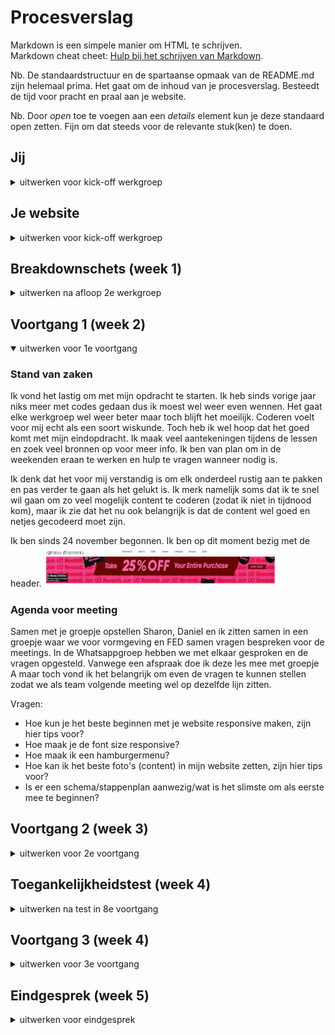 # Procesverslag
Markdown is een simpele manier om HTML te schrijven.  
Markdown cheat cheet: [Hulp bij het schrijven van Markdown](https://github.com/adam-p/markdown-here/wiki/Markdown-Cheatsheet).

Nb. De standaardstructuur en de spartaanse opmaak van de README.md zijn helemaal prima. Het gaat om de inhoud van je procesverslag. Besteedt de tijd voor pracht en praal aan je website.

Nb. Door *open* toe te voegen aan een *details* element kun je deze standaard open zetten. Fijn om dat steeds voor de relevante stuk(ken) te doen.





## Jij

<details>
<summary>uitwerken voor kick-off werkgroep</summary>

### Auteur:
Melissa Roquas

#### Je startniveau:
Blauw

#### Je focus:
Surface plane
 
</details>





## Je website

<details>
<summary>uitwerken voor kick-off werkgroep</summary>

### Je opdracht:
link website: https://www.urbanoutfitters.com/

#### Screenshot(s) van de eerste pagina (small screen): 
Muziek pagina 
<img src="images/image1.png" width="375px" alt="Muziek pagina - Urban Outfitters">

#### Screenshot(s) van de tweede pagina (small screen):
Product pagina
<img src="images/image2.png" width="375px" alt="Product (vinyl) pagina - Urban Outfitters">
 
</details>



## Breakdownschets (week 1)

<details>

<summary>uitwerken na afloop 2e werkgroep</summary>

### de hele pagina (mobile): 
<img src="images/mobile-homepage.png" width="375px" alt="breakdown van de hele pagina">

### pagina 2 (product) (mobile)
<img src="images/product-overzicht.png" width="375px" alt="breakdown van de hele pagina">

<img src="images/product-vinyl.png" width="375px" alt="breakdown van de pagina 2">

<img src="images/product.png" width="375px" alt="breakdown van de pagina 2">



### de hele pagina: 
<img src="images/schets1-home.png" width="375px" alt="breakdown van de hele pagina">

### section van homepage: 
<img src="images/schets2-section.png" width="375px" alt="breakdown van de hele pagina">

### pagina 2 (product)
<img src="images/schets3-product.png" width="375px" alt="breakdown van de pagina 2">


### dynamisch deel (bijv menu): 
<img src="images/schets5-menu.png" width="375px" alt="breakdown van het menu">


</details>





## Voortgang 1 (week 2)

<details open>
<summary>uitwerken voor 1e voortgang</summary>

### Stand van zaken

Ik vond het lastig om met mijn opdracht te starten. Ik heb sinds vorige jaar niks meer met codes gedaan dus ik moest wel weer even wennen. Het gaat elke werkgroep wel weer beter maar toch blijft het moeilijk. Coderen voelt voor mij echt als een soort wiskunde. Toch heb ik wel hoop dat het goed komt met mijn eindopdracht. Ik maak veel aantekeningen tijdens de lessen en zoek veel bronnen op voor meer info. Ik ben van plan om in de weekenden eraan te werken en hulp te vragen wanneer nodig is.

Ik denk dat het voor mij verstandig is om elk onderdeel rustig aan te pakken en pas verder te gaan als het gelukt is. Ik merk namelijk soms dat ik te snel wil gaan om zo veel mogelijk content te coderen (zodat ik niet in tijdnood kom), maar ik zie dat het nu ook belangrijk is dat de content wel goed en netjes gecodeerd moet zijn. 

Ik ben sinds 24 november begonnen. Ik ben op dit moment bezig met de header.
<img src="images/headerstart.png" width="375px" alt="homepage met header">


### Agenda voor meeting
Samen met je groepje opstellen
Sharon, Daniel en ik zitten samen in een groepje waar we voor vormgeving en FED samen vragen bespreken voor de meetings. In de Whatsappgroep hebben we met elkaar gesproken en de vragen opgesteld. Vanwege een afspraak doe ik deze les mee met groepje A maar toch vond ik het belangrijk om even de vragen te kunnen stellen zodat we als team volgende meeting wel op dezelfde lijn zitten.

Vragen:
- Hoe kun je het beste beginnen met je website responsive maken, zijn hier tips voor?
- Hoe maak je de font size responsive?
- Hoe maak ik een hamburgermenu?
- Hoe kan ik het beste foto's (content) in mijn website zetten, zijn hier tips voor?
- Is er een schema/stappenplan aanwezig/wat is het slimste om als eerste mee te beginnen?


</details>





## Voortgang 2 (week 3)

<details>
<summary>uitwerken voor 2e voortgang</summary>

### Stand van zaken

Vorige week had ik alleen de header en nav afgemaakt. Deze week ben ik iets verder, ik heb de foto's met een grid in mn site gezet. Vanwege persoonlijke omstandigheden deze week heb ik minder tijd aan FED kunnen besteden dan op de planning stond, hierbij mis ik ook het feedback gesprek deze vrijdag. Op dit moment loop ik met coderen niet tegen veel dingen aan, ik moet alleen het tempo een verhogen voor de deadline.  Ik heb wel met Daniel en Sharon gesproken via Whatsapp of we nog vragen hadden. Sharon had een aantal vragen die ze graag wilt weten tijdens de meeting.

<img src="images/week2home.png" width="375px" alt="Homescreen">

<img src="images/week2home2.png" width="375px" alt="Homescreen deel 2">

<img src="images/week2home3.png" width="375px" alt="Homescreen deel 3">

Responsive:

<img src="images/week2home4.png" width="375px" alt="Homescreen mobile">

<img src="images/week2home5.png" width="375px" alt="Homescreen mobile deel 2">

<img src="images/week2home6.png" width="375px" alt="Homescreen mobile deel 3">

<img src="images/week2home7.gif" width="375px" alt="Animatie">

</details>



## Toegankelijkheidstest (week 4)

<details>
<summary>uitwerken na test in 8e voortgang</summary>

### Bevindingen
Lijst met je bevindingen die in de test naar voren kwamen:

#### Beperking - Spasme/Parkinson
Korte omschrijving: Het apparaatje gaf veel schrokken op mn arm waardoor ik niet goed op mn site kon focussen. Door de trillingen kon ik niet goed scrollen en klikte ik per ongeluk op sommige afbeeldingen (terwijl het niet de bedoeling was). 

Oplossingen:
- Scrollen door middel van een knop, want scrollen ging heel lastig omdat de hand niet normaal het trackpad kan bedienen
- In en uitzoomen aanpassen

<img src="images/test1.jpg" width="375px" alt="Test spasme">


#### Berperking - Afleiding 

Korte omschrijving:  Nina heeft de tekst op mijn site getest. We hebben gekeken naar concentratie problemen dat de gebruiker kan hebben tijdens het gebruiken van de website. We hebben gemerkt dat de afbeeldingen heel groot zijn op de homepage. Toen nina met de ballon in de luch aan het spelen was scrollde ze langs de foto’s. Ik vroeg vervolgens aan haar of ze nog wist wat de eerste afbeelding was. Ze zei dat het iets met make up was, maar dit klopte niet. Ze gaf toe dat ze het lastig vond om te onthouden wat er op de pagina stond.

Oplossing: Minder grote afbeeldingen met minder drukke kleuren.


#### Berperking - Slecht zicht (brillen)

Korte omschrijving: Nina en ik hebben samen een aantal brillen gebruikt waar we verschillende beperkingen aan het oog konden testen. Nina heeft mn pagina gekeken, ze had bij alle brillen een probleem met de grootte van de afbeeldingen. Voor haar was het niet helemaal duidelijk dat de pagina een webshop was omdat het meer op een fotogallerij lijkt. De kopjes en broodtekst zijn niet goed te zien.

Oplossing: Grotere koppen en broodtekst op de pagina

<img src="images/test2.jpg" width="375px" alt="Test brillen">


#### Voice-over
Korte omschrijving: Ik heb de voice-over van mijn computer aangezet en ben gaan testen op mijn eigen pagina. De volgorde van de voice-over ging prima. Ik merkte wel dat hij tijdens mijn ‘verborgen’ hamburger menu ook alle linkjes opgenoemd werden. Dit was wel vervelend omdat deze niet op de pagina te zien zijn. Ook merkte ik dat ik veel unlabelde foto’s had, hierdoor weet de gebruiker niet wat er op de pagina te zien is. Dit is super vervelend voor de gebruiker.

Tijdens de les is Sanne langs me gelopen, hij heeft samen met mij besproken dat mijn foto gallery (met wisselende foto) niet heel gebruiksvriendelijk is. Hij gaf aan om hier een oplossing voor te bedenken, deze oplossing hoeft niet in mijn eindopdracht.

Oplossing: Overal alt texts toevoegen


#### Alleen toetsenbord gebruiken
Korte omschrijving: Ik heb de “tab” optie op mijn toetsenbord gebruikt om te kijken wat er precies geselecteerd werd op mijn site. Alle linkjes werden geselecteerd maar de focus state heb ik nog niet in mijn site toegepast. Op dit moment zie ik alleen de kleur van het Apple systeem (roze).

Oplossing: Focus state toevoegen

</details>


## Voortgang 3 (week 4)

<details>
<summary>uitwerken voor 3e voortgang</summary>
Ik heb deze week gewerkt aan mijn grid en gallery. Ik ben best trots dat het gelukt is want het duurde heel lang. Ik maak me wel een beetje zorgen dat ik mijn eindopdracht niet af ga krijgen. De deadline komt wel heel dichtbij en ik heb nog maar de helft van mijn homepage af waar ook nog dingen veranderd aan moeten worden. Alle afbeeldingen zijn nu webp en ik moet deze nog omzetten naar png. Daarnaast is mijn code nog een rommel en staan er veel overige dingen in die nog verbeterd moeten worden. Ik ben wel een beetje zenuwachtig voor mijn feedbackgesprek.

In de Whatsapp groep heb ik nog aan Sharon en Daniel gevraagd of ze vragen hadden. 

### Stand van zaken
<img src="images/week2home.png" width="375px" alt="Homescreen">

<img src="images/week2home2.png" width="375px" alt="Homescreen deel 2">

<img src="images/week2home3.png" width="375px" alt="Homescreen deel 3">

Responsive:

<img src="images/week2home4.png" width="375px" alt="Homescreen mobile">

<img src="images/week2home5.png" width="375px" alt="Homescreen mobile deel 2">

<img src="images/week2home6.png" width="375px" alt="Homescreen mobile deel 3">

<img src="images/week2home7.gif" width="375px" alt="Animatie">

De code:

<img src="images/codeweek3-1.png" width="375px" alt="Code deel 1">

<img src="images/codeweek3-2.png" width="375px" alt="Code deel 2">

<img src="images/codeweek3-3.png" width="375px" alt="Code deel 3">

<img src="images/codeweek3-4.png" width="375px" alt="Code deel 3">




### Agenda voor meeting
Voor deze meeting hadden we geen agenda. Sharon en ik hebben allebei onze code laten zien aan Deanne en Yunus.

### Verslag van meeting
Dit gesprek was een beetje confronterend voor mij. Ik was vorige week vanwege omstandigheden niet bij het gesprek dus heb ik geen feedback kunnen krijgen op mijn code. Deze week liet ik mijn code zien maar het was niet goed. Ik had veel DIV’s gebruikt die er allemaal uit moesten. Daarnaast klopte heel veel dingen niet en moet ik meer met meer selectoren werken. Ik moet wel toegeven dat ik mijn code ook nog niet had ‘opgeschoond’ dus er zaten nog veel te veel extra dingen in die er nog uit moesten. Daarnaast was mijn CSS bestand ook nog best wel rommelig. Ik had zo veel mogelijk proberen te maken maar merkte dat ik beter stapje voor stapje mijn werk kan aanpakken. Deanne en Yunes hebben goed feedback gegeven, ze gaven aan dat ze wel hard voor me waren maar ik moet eerlijk toegeven dat ik dat wel even nodig had. Sanne kwam ook nog in een meeting. Deanne gaf aan mij aan dat ik beter alles naar mobile first kon zetten. Ik dacht namelijk dat mobile first alleen voor de studenten was die hadden gekozen voor de responsive kant. Sanne gaf aan dat ik mijn eerste pagina wel voor desktop mocht houden als ik al mn DIV's zou weghalen. Ik had ook 2 menu's in mijn pagina, namelijk de mobile en desktop versie. Ik moest van deze menu's één menu maken.

</details>





## Eindgesprek (week 5)
<details>

### Stand van zaken
Na het laatste feedback gesprek had ik nog een halve week om aan mijn code te werken. Deanna had aangegeven dat ik al mijn DIV's eerst moest weghalen. Dit heb ik gelijk gedaan maar mijn hele code moest opnieuw geschreven worden. Ik moet toegeven dat dit heel stressvol was en ik me slecht voelde omdat ik hard aan mn grid en gallery had gewerkt. Vervolgens heb ik mijn HTML en CSS opgeschoond en overige dingen weggehaald. Ik heb aan mijn collega van werk een aantal vragen gesteld hoe ik het beste het grid en hamburgermenu kon aanpakken. Hij had een lijstje genoteerd naar dingen waar ik online naar kon kijken. Ik ben daarna hard aan de slag gegaan met een oplossing te zoeken om mijn grid zonder DIV's te maken. Dat is uiteindelijk gelukt. Vervolgens heb ik hard aan mijn hamburger menu gewerkt dat goed gelukt is. 

Het is mijn uiteindelijk niet gelukt aan mijn tweede pagina te werken. Ik ga vragen bij het gesprek of ik van website mag wisselen want de Urban Outfitters website vind ik echt te moeilijk om uit te werken. Als ik ook naar de broncode kijken van Urban Outfitters zit dit vol met DIV's dus ik heb geen idee hoe ik dit met andere selectoren moet maken. Ik heb er veel tijd ingestoken maar toch is het me niet gelukt om de eerste pagina af te ronden voor de deadline.

### Screenshot(s)

<img src="images/eind1.png" width="375px" alt="Code deel 1">

<img src="images/eind2.png" width="375px" alt="Code deel 2">

<img src="images/eind3.png" width="375px" alt="Code deel 3">

<img src="images/eind4.png" width="375px" alt="Code deel 4">




## Eindgesprek & herkansing Picnic website

<summary>uitwerken voor eindgesprek</summary>

Voor het eindgesprek heeft Sanne mij een berichtje gestuurd hoe ik het beste de website van Urban Outfitters kon aanpakken. Tijdens het gesprek heb ik aangegeven dat ik toch liever de website van Picnic wil maken. Deze site lijkt mij makkelijk en hierbij kan ik me meer focussen op de surface plane inplaats van de responsive kant. 


### Picnic menu

De website van Picnic heeft geen hamburger menu. Daarom heb ik besloten om deze zelf te designen en te coderen.
<img src="images/menu1.png" width="375px" alt="Picnic menu">
<img src="images/menu2.png" width="375px" alt="Picnic menu">



#### Breakdownschets Picnic website

Om het coderen makkelijker te maken heb ik opnieuw breakdown schetsen gemaakt.

<img src="images/picnicschets.png" width="375px" alt="Picnic menu">

##### Uitwerking Picnic website

Pagina 1 - Homepage
<img src="images/picnicsite.png" width="375px" alt="Picnic uitwerking pagina 1 (homepage)">

Pagina 2 - Contact
<img src="images/picnicsitecontact.png" width="375px" alt="Picnic uitwerking pagina 2 (contact)">

Hamburgermenu
<img src="images/menuuitwerking.png" width="375px" alt="Menu uitwerking">

##### Tweede herkansing

Tijdens mijn herkansing gesprek gaf Sanne aan dat ik niet genoeg Surface plane elementen in mijn website had verwerkt. Ik heb vervolgens met Sanne besproken welke dingen ik nog extra in mijn website kon doen om een voldoende voor mijn herkansing te halen, dat waren de volgende dingen:

- Darkmode toevoegen
- States van buttons specialer maken (bijv door een gradient)
- Esc toevoegen aan het menu
- Formulier focus aanpassen
- (Niet verplicht) Alle sections naar articles omzetten
- Social media buttons in de footer specialer maken

Ik ben daarna aan de slag gegaan om deze elementen in mijn site te zetten. Dit is het eindresultaat geworden:

Homepage - Light mode
<img src="images/home-lightmode.png" width="375px" alt="Homepage light mode">

Contact - Light mode
<img src="images/contact-lightmode.png" width="375px" alt="Contact light mode">

Menu - Light mode
<img src="images/menu-lightmode.png" width="375px" alt="Menu light mode">

Homepage - Dark mode
<img src="images/home-darkmode.png" width="375px" alt="Homepage dark mode">

Contact - Dark mode
<img src="images/contact-darkmode.png" width="375px" alt="Contact dark mode">

Menu - Dark mode
<img src="images/menu-darkmode.png" width="375px" alt="Menu dark mode">


## Bronnenlijst (Urban Outfitters site)

<details open>
<summary>continu bijhouden terwijl je werkt</summary>

1. How to change image on hover with CSS (https://www.tutorialrepublic.com/codelab.php?topic=faq&file=css-image-swap-on-hover)
2. CSS Grid Template Areas In Action (https://ishadeed.com/article/grid-area/)
3. addEventListener vs onclick (https://stackoverflow.com/questions/6348494/addeventlistener-vs-onclick)
4. Van Deanna - Border-bottom (https://developer.mozilla.org/en-US/docs/Web/CSS/border-bottom)
5. Van Deanna - article: The Article Contents element (https://developer.mozilla.org/en-US/docs/Web/HTML/Element/article)
6. States - https://codepen.io/shooft/pen/gOrJdGG
7. Grid - https://codepen.io/shooft/pen/abwLwRO
8. Why use * selector in combination with *::before and *::after (https://stackoverflow.com/questions/31317238 why-use-selector-in-combination-with-before-and-after)
9. Box alignment in CSS Grid Layout (https://developer.mozilla.org/en-US/docs/Web/CSS/CSS_Grid_Layout/Box_Alignment_in_CSS_Grid_Layout)
10. Vragen gesteld aan mijn collega Pim (over Grid) & Javascript Hamburgermenu
11. EventTarget.removeEventListener() https://developer.mozilla.org/en-US/docs/Web/API/EventTarget/removeEventListener
</details>

## Bronnenlijst (Picnic site)

<details open>
<summary>continu bijhouden terwijl je werkt</summary>

1. CSS :nth-of-type() Selector (https://www.w3schools.com/cssref/sel_nth-of-type.asp)
2. FED 21/22 - Flexbox - Oefening 2 (https://codepen.io/melissamroquas/pen/mdMvGWj)
3. CSS box-shadow Property (https://www.w3schools.com/cssref/css3_pr_box-shadow.asp)
4. translateY() (https://developer.mozilla.org/en-US/docs/Web/CSS/transform-function/translateY())
5. scroll-snap-type (https://css-tricks.com/almanac/properties/s/scroll-snap-type/#:~:text=scroll%2Dsnap%2Dtype%20accepts%20the,along%20the%20x%2Daxis%20only.&text=mandatory%20is%20a%20strictness%20value,there%20isn't%20scrolling%20happening.)
6. Horizontal scrollable slider with visible overflow (https://stackoverflow.com/questions/66808995/horizontal-scrollable-slider-with-visible-overflow)
7. CSS Forms (https://www.w3schools.com/css/css_form.asp)
8. CSS background-image Property (https://www.w3schools.com/cssref/pr_background-image.asp)
9. <input type="submit"> (https://developer.mozilla.org/en-US/docs/Web/HTML/Element/input/submit)
10. CSS The !important Rule (https://www.w3schools.com/css/css_important.asp)

11. Darkmode - https://css-tricks.com/a-complete-guide-to-dark-mode-on-the-web/
12. Close JS Menu on ESC - https://stackoverflow.com/questions/29028740/close-js-menu-on-esc
13. linear-gradient() - https://developer.mozilla.org/en-US/docs/Web/CSS/gradient/linear-gradient()


</details>